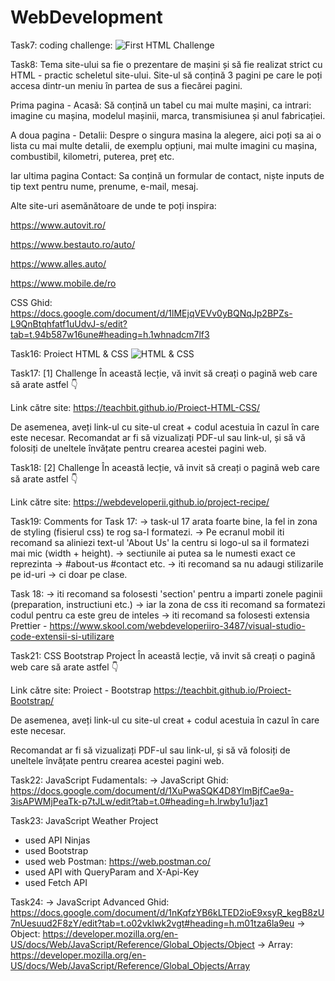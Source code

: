 # WebDevelopment

Task7: coding challenge:
![First HTML Challenge](../WebDevelopment/media/images/README/html_Challenge_1.png)

Task8:
Tema site-ului sa fie o prezentare de mașini și să fie realizat strict cu HTML - practic scheletul site-ului.
Site-ul să conțină 3 pagini pe care le poți accesa dintr-un meniu în partea de sus a fiecărei pagini.

Prima pagina - Acasă:
Să conțină un tabel cu mai multe mașini, ca intrari: imagine cu mașina, modelul mașinii, marca, transmisiunea și anul fabricației.

A doua pagina - Detalii:
Despre o singura masina la alegere, aici poți sa ai o lista cu mai multe detalii, de exemplu opțiuni, mai multe imagini cu mașina, combustibil, kilometri, puterea, preț etc.

Iar ultima pagina Contact:
Sa conțină un formular de contact, niște inputs de tip text pentru nume, prenume, e-mail, mesaj.

Alte site-uri asemănătoare de unde te poți inspira:

https://www.autovit.ro/

https://www.bestauto.ro/auto/

https://www.alles.auto/

https://www.mobile.de/ro

CSS Ghid:
https://docs.google.com/document/d/1lMEjqVEVv0yBQNqJp2BPZs-L9QnBtqhfatf1uUdvJ-s/edit?tab=t.94b587w16une#heading=h.1whnadcm7lf3

Task16: Proiect HTML & CSS
![HTML & CSS](../WebDevelopment/media/images/README/Portfolio_Site.png)

Task17: [1] Challenge
În această lecție, vă invit să creați o pagină web care să arate astfel 👇

Link către site: https://teachbit.github.io/Proiect-HTML-CSS/

De asemenea, aveți link-ul cu site-ul creat + codul acestuia în cazul în care este necesar.
Recomandat ar fi să vizualizați PDF-ul sau link-ul, și să vă folosiți de uneltele învățate pentru crearea acestei pagini web.

Task18: [2] Challenge
În această lecție, vă invit să creați o pagină web care să arate astfel 👇

Link către site: https://webdeveloperii.github.io/project-recipe/

Task19: 
Comments for Task 17:
-> task-ul 17 arata foarte bine, la fel in zona de styling (fisierul css) te rog sa-l formatezi.
-> Pe ecranul mobil iti recomand sa aliniezi text-ul 'About Us' la centru si logo-ul sa il formatezi mai mic (width + height).
-> sectiunile ai putea sa le numesti exact ce reprezinta -> #about-us #contact etc.
-> iti recomand sa nu adaugi stilizarile pe id-uri -> ci doar pe clase.

Task 18:
-> iti recomand sa folosesti 'section' pentru a imparti zonele paginii (preparation, instructiuni etc.) 
-> iar la zona de css iti recomand sa formatezi codul pentru ca este greu de inteles 
-> iti recomand sa folosesti extensia Prettier - https://www.skool.com/webdeveloperiiro-3487/visual-studio-code-extensii-si-utilizare

Task21: CSS Bootstrap Project
În această lecție, vă invit să creați o pagină web care să arate astfel 👇

Link cǎtre site: Proiect - Bootstrap https://teachbit.github.io/Proiect-Bootstrap/

De asemenea, aveți link-ul cu site-ul creat + codul acestuia în cazul în care este necesar.

Recomandat ar fi să vizualizați PDF-ul sau link-ul, și să vă folosiți de uneltele învățate pentru crearea acestei pagini web.

Task22: JavaScript Fudamentals:
-> JavaScript Ghid: 
https://docs.google.com/document/d/1XuPwaSQK4D8YlmBjfCae9a-3isAPWMjPeaTk-p7tJLw/edit?tab=t.0#heading=h.lrwby1u1jaz1


Task23: JavaScript Weather Project
- used API Ninjas 
- used Bootstrap
- used web Postman: https://web.postman.co/
- used API with QueryParam and X-Api-Key
- used Fetch API


Task24: 
-> JavaScript Advanced Ghid:
https://docs.google.com/document/d/1nKqfzYB6kLTED2ioE9xsyR_kegB8zU7nUesuud2F8zY/edit?tab=t.o02vklwk2vgt#heading=h.m01tza6la9eu
-> Object: https://developer.mozilla.org/en-US/docs/Web/JavaScript/Reference/Global_Objects/Object
-> Array: https://developer.mozilla.org/en-US/docs/Web/JavaScript/Reference/Global_Objects/Array